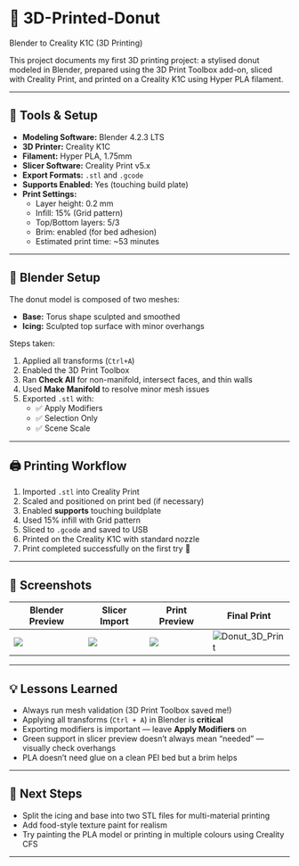# 🍩 3D-Printed-Donut
Blender to Creality K1C (3D Printing)

This project documents my first 3D printing project: a stylised donut modeled in Blender, prepared using the 3D Print Toolbox add-on, sliced with Creality Print, and printed on a Creality K1C using Hyper PLA filament.

---

## 🧰 Tools & Setup

- **Modeling Software:** Blender 4.2.3 LTS
- **3D Printer:** Creality K1C
- **Filament:** Hyper PLA, 1.75mm
- **Slicer Software:** Creality Print v5.x
- **Export Formats:** `.stl` and `.gcode`
- **Supports Enabled:** Yes (touching build plate)
- **Print Settings:**  
  - Layer height: 0.2 mm  
  - Infill: 15% (Grid pattern)  
  - Top/Bottom layers: 5/3  
  - Brim: enabled (for bed adhesion)  
  - Estimated print time: ~53 minutes  

---

## 🧩 Blender Setup

The donut model is composed of two meshes:
- **Base:** Torus shape sculpted and smoothed
- **Icing:** Sculpted top surface with minor overhangs

Steps taken:
1. Applied all transforms (`Ctrl+A`)
2. Enabled the 3D Print Toolbox
3. Ran **Check All** for non-manifold, intersect faces, and thin walls
4. Used **Make Manifold** to resolve minor mesh issues
5. Exported `.stl` with:
   - ✅ Apply Modifiers
   - ✅ Selection Only
   - ✅ Scene Scale

---

## 🖨️ Printing Workflow

1. Imported `.stl` into Creality Print
2. Scaled and positioned on print bed (if necessary)
3. Enabled **supports** touching buildplate
4. Used 15% infill with Grid pattern
5. Sliced to `.gcode` and saved to USB
6. Printed on the Creality K1C with standard nozzle
7. Print completed successfully on the first try 🎉

---

## 📸 Screenshots

| Blender Preview | Slicer Import | Print Preview | Final Print |
|-----------------|---------------|----------------|--------------|
| ![](./screenshots/blender_model_view.png) | ![](./screenshots/creality_slicer_loaded.png) | ![](./screenshots/creality_slicer_preview.png) | ![Donut_3D_Print](https://github.com/user-attachments/assets/c1f012cb-446e-4c4d-87ca-a02a5e55bedd)|


---

## 💡 Lessons Learned

- Always run mesh validation (3D Print Toolbox saved me!)
- Applying all transforms (`Ctrl + A`) in Blender is **critical**
- Exporting modifiers is important — leave **Apply Modifiers** on
- Green support in slicer preview doesn’t always mean “needed” — visually check overhangs
- PLA doesn’t need glue on a clean PEI bed but a brim helps

---

## 🔁 Next Steps

- Split the icing and base into two STL files for multi-material printing
- Add food-style texture paint for realism
- Try painting the PLA model or printing in multiple colours using Creality CFS

---

